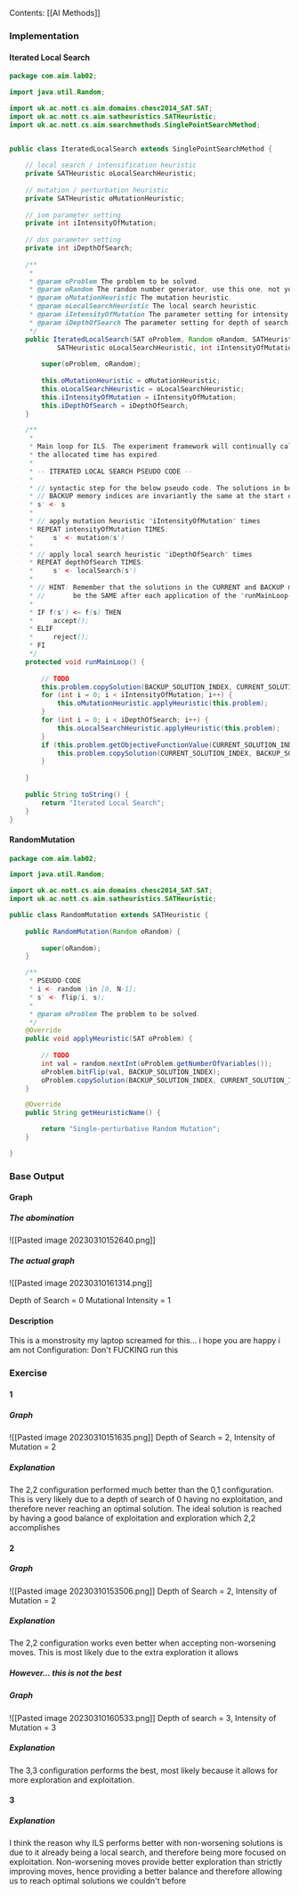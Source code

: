 Contents:
[[AI Methods]]

### Implementation
#### Iterated Local Search
``` java
package com.aim.lab02;

import java.util.Random;

import uk.ac.nott.cs.aim.domains.chesc2014_SAT.SAT;
import uk.ac.nott.cs.aim.satheuristics.SATHeuristic;
import uk.ac.nott.cs.aim.searchmethods.SinglePointSearchMethod;

	
public class IteratedLocalSearch extends SinglePointSearchMethod {

	// local search / intensification heuristic
	private SATHeuristic oLocalSearchHeuristic;
	
	// mutation / perturbation heuristic
	private SATHeuristic oMutationHeuristic;
	
	// iom parameter setting
	private int iIntensityOfMutation;
	
	// dos parameter setting
	private int iDepthOfSearch;
	
	/**
	 * 
	 * @param oProblem The problem to be solved.
	 * @param oRandom The random number generator, use this one, not your own!
	 * @param oMutationHeuristic The mutation heuristic.
	 * @param oLocalSearchHeuristic The local search heuristic.
	 * @param iIntensityOfMutation The parameter setting for intensity of mutation.
	 * @param iDepthOfSearch The parameter setting for depth of search.
	 */
	public IteratedLocalSearch(SAT oProblem, Random oRandom, SATHeuristic oMutationHeuristic, 
			SATHeuristic oLocalSearchHeuristic, int iIntensityOfMutation, int iDepthOfSearch) {
		
		super(oProblem, oRandom);
		
		this.oMutationHeuristic = oMutationHeuristic;
		this.oLocalSearchHeuristic = oLocalSearchHeuristic;
		this.iIntensityOfMutation = iIntensityOfMutation;
		this.iDepthOfSearch = iDepthOfSearch;
	}

	/**
	 * 
	 * Main loop for ILS. The experiment framework will continually call this loop until
	 * the allocated time has expired.
	 * 
	 * -- ITERATED LOCAL SEARCH PSEUDO CODE --
	 * 
	 * // syntactic step for the below pseudo code. The solutions in both CURRENT and 
	 * // BACKUP memory indices are invariantly the same at the start of each loop.
	 * s' <- s
	 * 
	 * // apply mutation heuristic "iIntensityOfMutation" times
	 * REPEAT intensityOfMutation TIMES:
	 *     s' <- mutation(s')
	 * 
	 * // apply local search heuristic "iDepthOfSearch" times
	 * REPEAT depthOfSearch TIMES:
	 *     s' <- localSearch(s')
	 * 
	 * // HINT: Remember that the solutions in the CURRENT and BACKUP memory indices should
	 * //       be the SAME after each application of the "runMainLoop()"!
	 *
	 * IF f(s') <= f(s) THEN
	 *     accept();
	 * ELIF
	 *     reject();
	 * FI
	 */
	protected void runMainLoop() {
		
		// TODO
		this.problem.copySolution(BACKUP_SOLUTION_INDEX, CURRENT_SOLUTION_INDEX);
		for (int i = 0; i < iIntensityOfMutation; i++) {
			this.oMutationHeuristic.applyHeuristic(this.problem);
		}
		for (int i = 0; i < iDepthOfSearch; i++) {
			this.oLocalSearchHeuristic.applyHeuristic(this.problem);
		}
		if (this.problem.getObjectiveFunctionValue(CURRENT_SOLUTION_INDEX) <= this.problem.getObjectiveFunctionValue(BACKUP_SOLUTION_INDEX)){
			this.problem.copySolution(CURRENT_SOLUTION_INDEX, BACKUP_SOLUTION_INDEX);
		}
		
	}
	
	public String toString() {
		return "Iterated Local Search";
	}
}

```
#### RandomMutation
```java
package com.aim.lab02;

import java.util.Random;

import uk.ac.nott.cs.aim.domains.chesc2014_SAT.SAT;
import uk.ac.nott.cs.aim.satheuristics.SATHeuristic;

public class RandomMutation extends SATHeuristic {
	
	public RandomMutation(Random oRandom) {
		
		super(oRandom);
	}

	/**
	 * PSEUDO-CODE
	 * i <- random \in [0, N-1];
	 * s' <- flip(i, s);
	 * 
	 * @param oProblem The problem to be solved.
	 */
	@Override
	public void applyHeuristic(SAT oProblem) {
		
		// TODO
		int val = random.nextInt(oProblem.getNumberOfVariables());
		oProblem.bitFlip(val, BACKUP_SOLUTION_INDEX);
		oProblem.copySolution(BACKUP_SOLUTION_INDEX, CURRENT_SOLUTION_INDEX);
	}

	@Override
	public String getHeuristicName() {

		return "Single-perturbative Random Mutation";
	}

}
```
### Base Output
#### Graph
##### The abomination
![[Pasted image 20230310152640.png]]
##### The actual graph
![[Pasted image 20230310161314.png]]


Depth of Search = 0
Mutational Intensity = 1
#### Description
This is a monstrosity
my laptop screamed for this...
i hope you are happy
i am not
Configuration:
Don't FUCKING run this
### Exercise
#### 1
##### Graph
![[Pasted image 20230310151635.png]]
Depth of Search = 2, 
Intensity of Mutation = 2
##### Explanation
The 2,2 configuration performed much better than the 0,1 configuration. This is very likely due to a depth of search of 0 having no exploitation, and therefore never reaching an optimal solution.
The ideal solution is reached by having a good balance of exploitation and exploration which 2,2 accomplishes
#### 2
##### Graph
![[Pasted image 20230310153506.png]]
Depth of Search = 2,
Intensity of Mutation = 2
##### Explanation
The 2,2 configuration works even better when accepting non-worsening moves. This is most likely due to the extra exploration it allows 
##### However... this is not the best
##### Graph
![[Pasted image 20230310160533.png]]
Depth of search = 3,
Intensity of Mutation = 3
##### Explanation
The 3,3 configuration performs the best, most likely because it allows for more exploration and exploitation.
#### 3
##### Explanation
I think the reason why ILS performs better with non-worsening solutions is due to it already being a local search, and therefore being more focused on exploitation. Non-worsening moves provide better exploration than strictly improving moves, hence providing a better balance and therefore allowing us to reach optimal solutions we couldn't before



